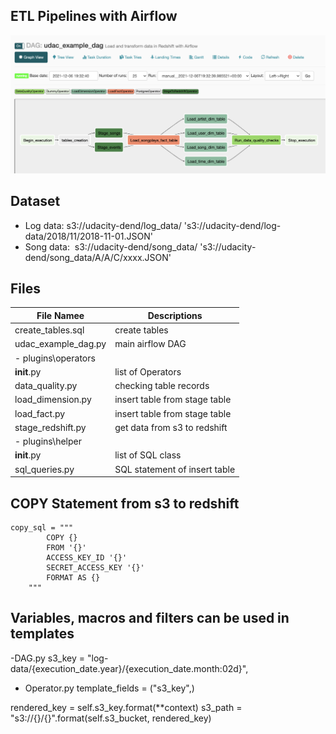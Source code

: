## ETL Pipelines with Airflow
![This is an image](https://github.com/viviankaun/Data-Pipelines-with-Airflow/blob/main/img/GraphView01.png)

## Dataset 
- Log data:  s3://udacity-dend/log_data/ 
        's3://udacity-dend/log-data/2018/11/2018-11-01.JSON'
- Song data:  s3://udacity-dend/song_data/
       's3://udacity-dend/song_data/A/A/C/xxxx.JSON'

## Files 
| File Namee | Descriptions  | 
|----| ------------- |  
| create_tables.sql  | create tables   | 
| udac_example_dag.py  | main airflow DAG  |  
|- plugins\operators |  |  
| __init__.py  |  list of Operators     |  
| data_quality.py  | checking table records   |   
| load_dimension.py  | insert table from stage table |  
| load_fact.py  | insert table from stage table |   
| stage_redshift.py  | get data from s3 to redshift  |   
|- plugins\helper | |  
| __init__.py  | list of SQL class  |  
| sql_queries.py  |  SQL statement of insert table   |   

## COPY Statement from s3 to redshift
```
copy_sql = """
        COPY {}
        FROM '{}'
        ACCESS_KEY_ID '{}'
        SECRET_ACCESS_KEY '{}'
        FORMAT AS {} 
    """
```

## Variables, macros and filters can be used in templates

-DAG.py
s3_key = "log-data/{execution_date.year}/{execution_date.month:02d}",    

- Operator.py
template_fields = ("s3_key",)

rendered_key = self.s3_key.format(**context)
s3_path = "s3://{}/{}".format(self.s3_bucket, rendered_key)

 




